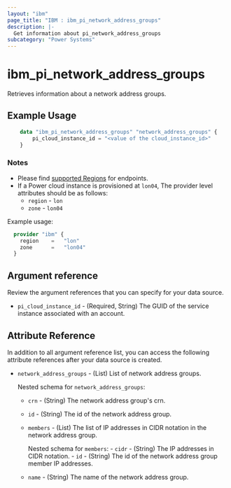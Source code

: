 ```yaml
---
layout: "ibm"
page_title: "IBM : ibm_pi_network_address_groups"
description: |-
  Get information about pi_network_address_groups
subcategory: "Power Systems"
---
```


# ibm_pi_network_address_groups

Retrieves information about a network address groups.

## Example Usage

```terraform
    data "ibm_pi_network_address_groups" "network_address_groups" {
        pi_cloud_instance_id = "<value of the cloud_instance_id>"
    }
```

### Notes

- Please find [supported Regions](https://cloud.ibm.com/apidocs/power-cloud#endpoint) for endpoints.
- If a Power cloud instance is provisioned at `lon04`, The provider level attributes should be as follows:
  - `region` - `lon`
  - `zone` - `lon04`
  
Example usage:

  ```terraform
    provider "ibm" {
      region    =   "lon"
      zone      =   "lon04"
    }
  ```

## Argument reference

Review the argument references that you can specify for your data source.

- `pi_cloud_instance_id` - (Required, String) The GUID of the service instance associated with an account.
  
## Attribute Reference

In addition to all argument reference list, you can access the following attribute references after your data source is created.

- `network_address_groups` - (List) List of network address groups.

  Nested schema for `network_address_groups`:
  - `crn` - (String) The network address group's crn.
  - `id` - (String) The id of the network address group.
  - `members` - (List) The list of IP addresses in CIDR notation in the network address group.

      Nested schema for `members`:
        - `cidr` - (String) The IP addresses in CIDR notation.
        - `id` - (String) The id of the network address group member IP addresses.

  - `name` - (String) The name of the network address group.
